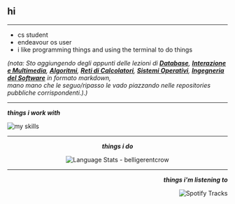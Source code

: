 ## hi
***

* cs student
* endeavour os user
* i like programming things and using the terminal to do things

<i>(nota: Sto aggiungendo degli appunti delle lezioni di  <b>[Database](https://github.com/belligerentcrow/db_notes)</b>, <b>[Interazione e Multimedia](https://github.com/belligerentcrow/iem_notes)</b>, <b>[Algoritmi](https://github.com/belligerentcrow/algorithms_22-23)</b>, <b>[Reti di Calcolatori](https://github.com/belligerentcrow/reti22-23)</b>, <b>[Sistemi Operativi](https://github.com/belligerentcrow/so_22-23)</b>, <b>[Ingegneria del Software](https://github.com/belligerentcrow/ids_22-23)</b> in formato markdown,  
 mano mano che le seguo/ripasso le vado piazzando nelle repositories pubbliche corrispondenti.)</b>.)</i>

***

<div align="left">
  
   ***things i work with*** <br>
  
<img alt="my skills" src="https://skillicons.dev/icons?i=bash,c,cpp,html,css,py,discord,git,linux,vim,vscode,processing&perline=6"/>
</div>

***


<div align="center">
  
   ***things i do*** <br>

  <img alt="Language Stats - belligerentcrow" src="https://github-readme-stats.vercel.app/api/top-langs/?username=belligerentcrow&hide_border=true&theme=tokyonight" />
</div>


***


<div align="right">
  
   ***things i'm listening to*** <br>
  
<img align="center" alt="Spotify Tracks" src="https://spotify-recently-played-readme.vercel.app/api?user=9wuztcs8h72hav3izutdunf66"/>
</div>




